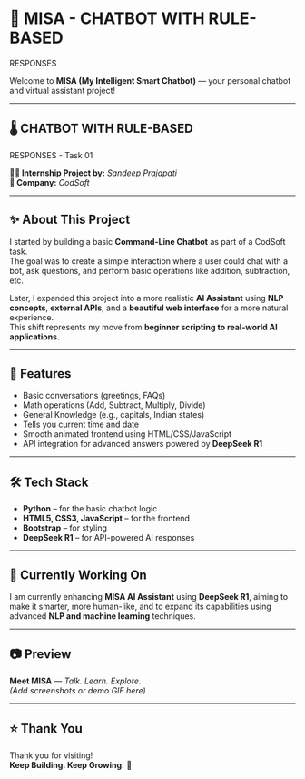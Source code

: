 # 🚀 MISA - CHATBOT WITH RULE-BASED
RESPONSES  

Welcome to **MISA (My Intelligent Smart Chatbot)** — your personal chatbot and virtual assistant project!

---

## 🌡️ CHATBOT WITH RULE-BASED
RESPONSES - Task 01  

**👨‍💻 Internship Project by:** *Sandeep Prajapati*  
**🏢 Company:** *CodSoft*

---

## ✨ About This Project  

I started by building a basic **Command-Line Chatbot** as part of a CodSoft task.  
The goal was to create a simple interaction where a user could chat with a bot, ask questions, and perform basic operations like addition, subtraction, etc.  

Later, I expanded this project into a more realistic **AI Assistant** using **NLP concepts**, **external APIs**, and a **beautiful web interface** for a more natural experience.  
This shift represents my move from **beginner scripting to real-world AI applications**.

---

## 📜 Features  

- Basic conversations (greetings, FAQs)  
- Math operations (Add, Subtract, Multiply, Divide)  
- General Knowledge (e.g., capitals, Indian states)  
- Tells you current time and date  
- Smooth animated frontend using HTML/CSS/JavaScript  
- API integration for advanced answers powered by **DeepSeek R1**

---

## 🛠 Tech Stack  

- **Python** – for the basic chatbot logic  
- **HTML5, CSS3, JavaScript** – for the frontend  
- **Bootstrap** – for styling  
- **DeepSeek R1** – for API-powered AI responses  

---

## 🌱 Currently Working On  

I am currently enhancing **MISA AI Assistant** using **DeepSeek R1**, aiming to make it smarter, more human-like, and to expand its capabilities using advanced **NLP and machine learning** techniques.

---

## 📷 Preview  

**Meet MISA** — *Talk. Learn. Explore.*  
*(Add screenshots or demo GIF here)*

---

## ⭐ Thank You  

Thank you for visiting!  
**Keep Building. Keep Growing.** 🚀


